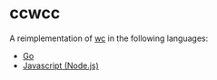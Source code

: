 # ccwcc 

A reimplementation of [wc](https://en.wikipedia.org/wiki/Wc_(Unix)) in the following languages:

- [Go](./golang)
- [Javascript (Node.js)](./nodejs)
